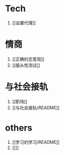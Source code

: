 # Tech
1. [[设置代理]]

# 情商
1. [[正确的恋爱观]]
2. [[服从性测试]]

# 与社会接轨
1. [[职场]]
2. [[与社会接轨/README]]

# others
1. [[学习的学习/README]]
2. [[]]